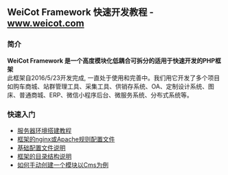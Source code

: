 ##  WeiCot Framework  快速开发教程 -www.weicot.com 

### 简介
**WeiCot Framework  是一个高度模块化低耦合可拆分的适用于快速开发的PHP框架**  
此框架自2016/5/23开发完成, 一直处于使用和完善中。我们用它开发了多个项目 如购车商城、站群管理工具、采集工具、供销存系统、OA、定制设计系统、图床、普通商城、ERP、微信小程序后台、微服务系统、分布式系统等。

### 快速入门
- [服务器环境搭建教程](http://www.weicot.com/centos7mysqlmariadbsendmailnginxphp-%e7%8e%af%e5%a2%83%e6%90%ad%e5%bb%ba%e4%b8%80%e6%9d%a1%e9%be%99/ "服务器环境搭建教程")
- [框架的nginx或Apache规则配置文件](框架的nginx或Apache规则配置文件.md "框架的nginx或Apache规则配置文件")
- [基础配置文件说明](基础配置文件说明.md "基础配置文件说明")
- [框架的目录结构说明](框架的目录结构说明.md "框架的目录结构说明")
- [如何手动创建一个模块以Cms为例](如何手动创建一个模块以Cms为例.md "如何手动创建一个模块以Cms为例")




